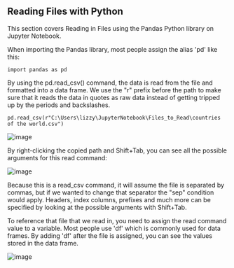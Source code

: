 ## Reading Files with Python

This section covers Reading in Files using the Pandas Python library on Jupyter Notebook.

When importing the Pandas library, most people assign the alias 'pd' like this:

```
import pandas as pd
```

By using the pd.read_csv() command, the data is read from the file and formatted into a data frame. We use the "r" prefix before the path to make sure that it reads the data in quotes as raw data instead of getting tripped up by the periods and backslashes.

```
pd.read_csv(r"C:\Users\lizzy\JupyterNotebook\Files_to_Read\countries of the world.csv")
```
![image](https://github.com/Liss4rd/DataAnalystBootcamp/assets/66858250/decbc7ae-e768-4023-9fc3-df7fedac42d9)



By right-clicking the copied path and Shift+Tab, you can see all the possible arguments for this read command:


![image](https://github.com/Liss4rd/DataAnalystBootcamp/assets/66858250/3b471bfb-8d21-4f59-8a38-19224073a154)

Because this is a read_csv command, it will assume the file is separated by commas, but if we wanted to change that separator the "sep" condition would apply.
Headers, index columns, prefixes and much more can be specified by looking at the possible arguments with Shift+Tab.

To reference that file that we read in, you need to assign the read command value to a variable. Most people use 'df' which is commonly used for data frames.
By adding 'df' after the file is assigned, you can see the values stored in the data frame.

![image](https://github.com/Liss4rd/DataAnalystBootcamp/assets/66858250/323ae802-dd0e-4f10-95f3-c95378af98f7)


